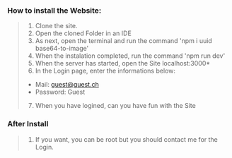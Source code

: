 ### How to install the Website: 
> 1. Clone the site.
> 2. Open the cloned Folder in an IDE
> 3. As next, open the terminal and run the command 'npm i uuid base64-to-image'
> 4. When the instalation completed, run the command 'npm run dev'
> 5. When the server has started, open the Site localhost:3000*
> 6. In the Login page, enter the informations below:
> - Mail: guest@guest.ch
> - Password: Guest
> 7. When you have logined, can you have fun with the Site




### After Install

> 1. If you want, you can be root but you should contact me for the Login.

